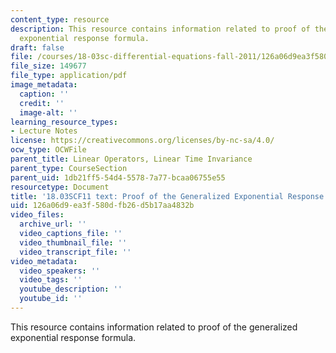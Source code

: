 ```yaml
---
content_type: resource
description: This resource contains information related to proof of the generalized
  exponential response formula.
draft: false
file: /courses/18-03sc-differential-equations-fall-2011/126a06d9ea3f580dfb26d5b17aa4832b_MIT18_03SCF11_s17_6text.pdf
file_size: 149677
file_type: application/pdf
image_metadata:
  caption: ''
  credit: ''
  image-alt: ''
learning_resource_types:
- Lecture Notes
license: https://creativecommons.org/licenses/by-nc-sa/4.0/
ocw_type: OCWFile
parent_title: Linear Operators, Linear Time Invariance
parent_type: CourseSection
parent_uid: 1db21ff5-54d4-5578-7a77-bcaa06755e55
resourcetype: Document
title: '18.03SCF11 text: Proof of the Generalized Exponential Response Formula'
uid: 126a06d9-ea3f-580d-fb26-d5b17aa4832b
video_files:
  archive_url: ''
  video_captions_file: ''
  video_thumbnail_file: ''
  video_transcript_file: ''
video_metadata:
  video_speakers: ''
  video_tags: ''
  youtube_description: ''
  youtube_id: ''
---
```

This resource contains information related to proof of the generalized exponential response formula.
